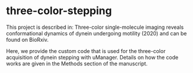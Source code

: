 # three-color-stepping

This project is described in: Three-color single-molecule imaging reveals conformational dynamics of dynein undergoing motility (2020) and can be found on BioRxiv.

Here, we provide the custom code that is used for the three-color acquisition of dynein stepping with uManager. Details on how the code works are given in the Methods section of the manuscript.
